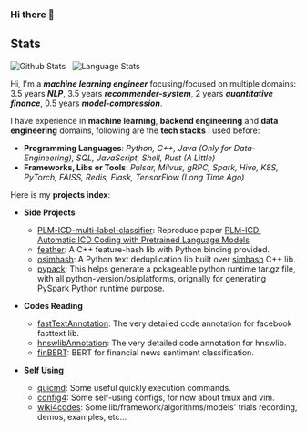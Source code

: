 ### Hi there 👋

<!--
**innerNULL/innerNULL** is a ✨ _special_ ✨ repository because its `README.md` (this file) appears on your GitHub profile.

Here are some ideas to get you started:

- 🔭 I’m currently working on ...
- 🌱 I’m currently learning ...
- 👯 I’m looking to collaborate on ...
- 🤔 I’m looking for help with ...
- 💬 Ask me about ...
- 📫 How to reach me: ...
- 😄 Pronouns: ...
- ⚡ Fun fact: ...
-->

## Stats
![Github Stats](https://github-readme-stats.vercel.app/api?username=innerNULL&show_icons=true&hide_border=true)&nbsp;&nbsp;
![Language Stats](https://github-readme-stats-eight-theta.vercel.app/api/top-langs/?username=innerNULL&layout=compact&langs_count=8&hide_border=true)


Hi, I'm a **_machine learning engineer_** focusing/focused on multiple domains: 3.5 years **_NLP_**, 3.5 years **_recommender-system_**, 2 years **_quantitative finance_**, 0.5 years **_model-compression_**. 

I have experience in **machine learning**, **backend engineering** and **data engineering** domains, following are the **tech stacks** I used before: 
* **Programming Languages**: _Python, C++, Java (Only for Data-Engineering), SQL, JavaScript, Shell, Rust (A Little)_
* **Frameworks, Libs or Tools**: _Pulsar, Milvus, gRPC, Spark, Hive, K8S, PyTorch, FAISS, Redis, Flask, TensorFlow (Long Time Ago)_

Here is my **projects index**:

* **Side Projects**
    * [PLM-ICD-multi-label-classifier](https://github.com/innerNULL/PLM-ICD-multi-label-classifier/tree/main): Reproduce paper [PLM-ICD: Automatic ICD Coding with Pretrained Language Models](https://arxiv.org/abs/2207.05289v1)   
    * [feather](https://github.com/innerNULL/feather): A C++ feature-hash lib with Python binding provided.
    * [osimhash](https://github.com/innerNULL/osimhash): A Python text deduplication lib built over [simhash](https://github.com/yanyiwu/simhash) C++ lib.
    * [pypack](https://github.com/innerNULL/pypack): This helps generate a pckageable python runtime tar.gz file, with all python-version/os/platforms, orignally for generating PySpark Python runtime purpose.

* **Codes Reading**  
    * [fastTextAnnotation](https://github.com/innerNULL/fastTextAnnotation/tree/code_reading): The very detailed code annotation for facebook fasttext lib.
    * [hnswlibAnnotation](https://github.com/innerNULL/hnswlibAnnotation/tree/code_reading): The very detailed code annotation for hnswlib.  
    * [finBERT](https://github.com/innerNULL/finBERT/tree/code_reading): BERT for financial news sentiment classification.

* **Self Using**  
    * [quicmd](https://github.com/innerNULL/quicmd): Some useful quickly execution commands.
    * [config4](https://github.com/innerNULL/config4): Some self-using configs, for now about tmux and vim.
    * [wiki4codes](https://github.com/innerNULL/wiki4codes): Some lib/framework/algorithms/models' trials recording, demos, examples, etc...



